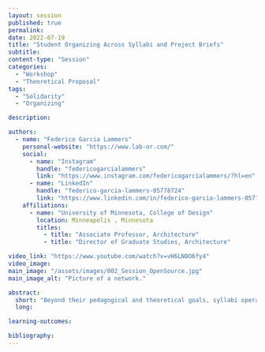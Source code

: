 ```yaml
---
layout: session
published: true
permalink:
date: 2022-07-19
title: "Student Organizing Across Syllabi and Project Briefs"
subtitle:
content-type: "Session"
categories:
  - "Workshop"
  - "Theoretical Proposal"
tags:
  - "Solidarity"
  - "Organizing"

description:

authors:
  - name: "Federico Garcia Lammers"
    personal-website: "https://www.lab-or.com/"
    social:
      - name: "Instagram"
        handle: "federicogarcialammers"
        link: "https://www.instagram.com/federicogarcialammers/?hl=en"
      - name: "LinkedIn"
        handle: "federico-garcia-lammers-05778724"
        link: "https://www.linkedin.com/in/federico-garcia-lammers-05778724/"
    affiliations:
      - name: "University of Minnesota, College of Design"
        location: Minneapolis , Minnesota
        titles:
          - title: "Associate Professor, Architecture"
          - title: "Director of Graduate Studies, Architecture"

video_link: "https://www.youtube.com/watch?v=vH6LN0O6fy4"
video_image:
main_image: "/assets/images/002_Session_OpenSource.jpg"
main_image_alt: "Picture of a network."

abstract:
  short: "Beyond their pedagogical and theoretical goals, syllabi operate as institutional contracts that are used to explain (and enforce) the scope of a studio. Project briefs offer the footprint for the power dynamics of the studio. This workshop investigates the influences on and implications of syllabi and project briefs and opens their development to student consideration and involvement."
  long:

learning-outcomes:

bibliography:
---
```


​
